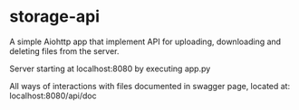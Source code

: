 # storage-api

A simple Aiohttp app that implement API for uploading, downloading and deleting files from the server.

Server starting at localhost:8080 by executing app.py

All ways of interactions with files documented in swagger page, located at: localhost:8080/api/doc